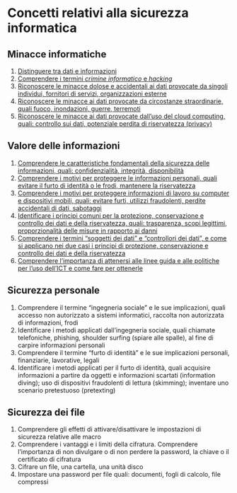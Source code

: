 # Concetti relativi alla sicurezza informatica

## Minacce informatiche

1. [Distinguere tra dati e informazioni](1.1.1.%20dati%20e%20informazioni.md)
1. [Comprendere i termini _crimine informatico_ e _hacking_](1.1.2.%20crimine%20informatico%20e%20hacking.md)
1. [Riconoscere le minacce dolose e accidentali ai dati provocate da singoli individui, fornitori di servizi, organizzazioni esterne](1.1.3.%20minacce%20dolose.md)
1. [Riconoscere le minacce ai dati provocate da circostanze straordinarie, quali fuoco, inondazioni, guerre, terremoti](1.1.4.%20circostanze%20straordinarie.md)
1. [Riconoscere le minacce ai dati provocate dall’uso del cloud computing, quali: controllo sui dati, potenziale perdita di riservatezza (privacy)](1.1.5.%20cloud%20è%20bello%20ma.md)

## Valore delle informazioni

1. [Comprendere le caratteristiche fondamentali della sicurezza delle informazioni, quali: confidenzialità, integrità, disponibilità](1.2.1.%20CID.md)
1. [Comprendere i motivi per proteggere le informazioni personali, quali evitare il furto di identità o le frodi, mantenere la riservatezza](1.2.2.%20furto-identità.md)
1. [Comprendere i motivi per proteggere informazioni di lavoro su computer e dispositivi mobili, quali: evitare furti, utilizzi fraudolenti, perdite accidentali di dati, sabotaggi](1.2.3.%20informazioni-di-lavoro.md)
1. [Identificare i principi comuni per la protezione, conservazione e controllo dei dati e della riservatezza, quali: trasparenza, scopi legittimi, proporzionalità delle misure in rapporto ai danni](1.2.4.%20protezione-dati-riservatezza.md)
1. [Comprendere i termini “soggetti dei dati” e “controllori dei dati”, e come si applicano nei due casi i principi di protezione, conservazione e controllo dei dati e della riservatezza](1.2.5.%20soggetto-controllori.md)
1. [Comprendere l’importanza di attenersi alle linee guida e alle politiche per l’uso dell’ICT e come fare per ottenerle](1.2.6.%20linee-guida.md)

## Sicurezza personale

1. Comprendere il termine “ingegneria sociale” e le sue implicazioni, quali accesso non autorizzato a sistemi informatici, raccolta non autorizzata di informazioni, frodi
1. Identificare i metodi applicati dall’ingegneria sociale, quali chiamate telefoniche, phishing, shoulder surfing (spiare alle spalle), al fine di carpire informazioni personali
1. Comprendere il termine “furto di identità” e le sue implicazioni personali, finanziarie, lavorative, legali
1. Identificare i metodi applicati per il furto di identità, quali acquisire informazioni a partire da oggetti e informazioni scartati (information diving); uso di dispositivi fraudolenti di lettura (skimming); inventare uno scenario pretestuoso (pretexting)

## Sicurezza dei file

1. Comprendere gli effetti di attivare/disattivare le impostazioni di sicurezza relative alle macro
1. Comprendere i vantaggi e i limiti della cifratura. Comprendere l’importanza di non divulgare o di non perdere la password, la chiave o il certificato di cifratura
1. Cifrare un file, una cartella, una unità disco
1. Impostare una password per file quali: documenti, fogli di calcolo, file compressi
